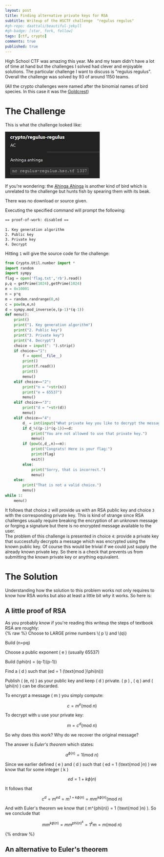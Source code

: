 ```yaml
---
layout: post
title: Finding alternative private keys for RSA
subtitle: Writeup of the HSCTF challenge  "regulus regulus"
#gh-repo: daattali/beautiful-jekyll
#gh-badge: [star, fork, follow]
tags: [ctf, crypto]
comments: true
published: true
---
```


High School CTF was amazing this year. Me and my team didn't have a lot of time at hand but the challenges I solved had clever and enjoyable solutions. The particular challenge I want to discuss is "regulus regulus". Overall the challenge was solved by 93 of around 1150 teams.  

(All the crypto challenges were named after the binomial names of bird species. In this case it was the [Goldcrest](https://en.wikipedia.org/wiki/Goldcrest))

# The Challenge

This is what the challenge looked like:

![Regulus Regulus: nc regulus-regulus.hsc.tf 1337](/assets/img/regulus-reguls-desc.jpg)

If you're wondering: the [Ahinga Ahinga](https://en.wikipedia.org/wiki/Anhinga) is another kind of bird which is unrelated to the challenge but hunts fish by spearing them with its beak.  

There was no download or source given.  

Executing the specified command will prompt the following:

```
== proof-of-work: disabled ==

1. Key generation algorithm
2. Public key
3. Private key
4. Decrypt
```

Hitting `1` will give the source code for the challenge:

```python
from Crypto.Util.number import *
import random
import sympy
flag = open('flag.txt','rb').read()
p,q = getPrime(1024),getPrime(1024)
e = 0x10001
n = p*q
m = random.randrange(0,n)
c = pow(m,e,n)
d = sympy.mod_inverse(e,(p-1)*(q-1))
def menu():
    print()
    print("1. Key generation algorithm")
    print("2. Public key")
    print("3. Private key")
    print("4. Decrypt")
    choice = input(": ").strip()
    if choice=="1":
        f = open(__file__)
        print()
        print(f.read())
        print()
        menu()
    elif choice=="2":
        print("n = "+str(n))
        print("e = 65537")
        menu()
    elif choice=="3":
        print("d = "+str(d))
        menu()
    elif choice=="4":
        d_ = int(input("What private key you like to decrypt the message with?\n : "))
        if d_%((p-1)*(q-1))==d:
            print("You are not allowed to use that private key.")
            menu()
        if (pow(c,d_,n)==m):
            print("Congrats! Here is your flag:")
            print(flag)
            exit()
        else:
            print("Sorry, that is incorrect.")
            menu()
    else:
        print("That is not a valid choice.")
        menu()
while 1:
    menu()
```

It follows that choice `2` will provide us with an RSA public key and choice `3` with the corresponding private key. This is kind of strange since RSA challenges usually require breaking the encryption of an unknown message or forging a signature but there is no encrypted message available to the user.  
The problem of this challenge is presented in choice `4`: provide a private key that successfully decrypts a message which was encrypted using the known public key. Of course this would be trivial if we could just supply the already known private key. So there is a check that prevents us from submitting the known private key or anything equivalent. 

# The Solution

Understanding how the solution to this problem works not only requires to know how RSA works but also at least a little bit *why* it works. So here is:

## A little proof of RSA
As you probably know if you're reading this writeup the steps of textbook RSA are roughly:  
{% raw %}
Choose to LARGE prime  numbers \\( p \\) and \\(q\\)

Build \(n=pq\)

Choose a public exponent \( e \) (usually 65537)

Build \(\phi(n) = (q-1)(p-1)\)

Find a \( d \) such that \(ed = 1 (\text{mod }\phi(n))\)

Publish \( (e, n) \) as your public key and keep \( d \) private. \( p \) , \( q \) and \( \phi(n) \) can be discarded.

To encrypt a message \( m \) you simply compute:

$$ c = m^e (\text{mod }n) $$

To decrypt with u use your private key:

$$ m = c^d (\text{mod }n) $$

So why does this work? Why do we recover the original message? 

The answer is *Euler's theorem* which states:

$$ a^{\phi(n)} = 1 (\text{mod } n) $$

Since we earlier defined \( e \) and \( d \) such that \( ed = 1 (\text{mod }n) \) we know that for some integer \( k \)

$$ ed = 1 + k\phi(n) $$

It follows that

$$ c^d = m^{ed} = m^{1 + k\phi(n)} = mm^{k\phi(n)}(\text{mod }n) $$

And with Euler's theorem we know that \( m^{phi(n)} = 1 (\text{mod }n) \). So  we conclude that

$$ mm^{k\phi(n)} = mm^{phi(n)}^k = 1^km = m (\text{mod }n) $$

{% endraw %}

## An alternative to Euler's theorem